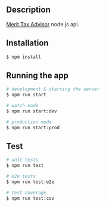 ## Description

[Merit Tax Advisor](https://dev.ma.tax) node js api.

## Installation

```bash
$ npm install
```

## Running the app

```bash
# development & starting the server
$ npm run start

# watch mode
$ npm run start:dev

# production mode
$ npm run start:prod
```

## Test

```bash
# unit tests
$ npm run test

# e2e tests
$ npm run test:e2e

# test coverage
$ npm run test:cov
```
